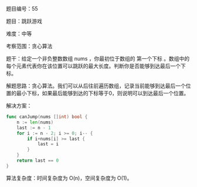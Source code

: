 题目编号：55

题目：跳跃游戏

难度：中等

考察范围：贪心算法

题干：给定一个非负整数数组 nums ，你最初位于数组的 第一个下标 。数组中的每个元素代表你在该位置可以跳跃的最大长度。判断你是否能够到达最后一个下标。

解题思路：贪心算法。我们可以从后往前遍历数组，记录当前能够到达最后一个位置的最小下标，如果最后能够到达的下标等于0，则说明可以到达最后一个位置。

解决方案：

```go
func canJump(nums []int) bool {
    n := len(nums)
    last := n - 1
    for i := n - 2; i >= 0; i-- {
        if i+nums[i] >= last {
            last = i
        }
    }
    return last == 0
}
```

算法复杂度：时间复杂度为 O(n)，空间复杂度为 O(1)。